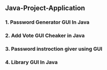 ## Java-Project-Application
### 1. Password Generator GUI In Java
### 2. Add Vote GUI Cheaker in Java
### 3. Password instroction giver using GUI
### 4. Library GUI In Java



